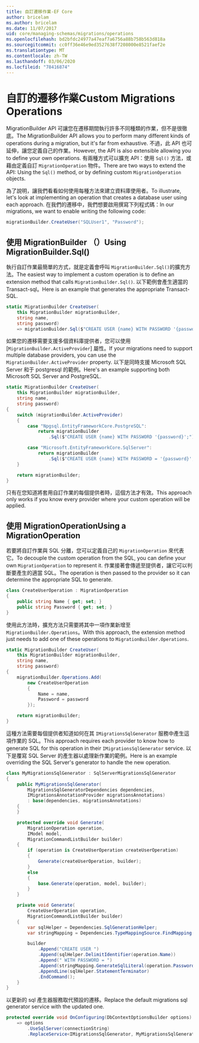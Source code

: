 ```yaml
---
title: 自訂遷移作業-EF Core
author: bricelam
ms.author: bricelam
ms.date: 11/07/2017
uid: core/managing-schemas/migrations/operations
ms.openlocfilehash: bd2bfdc24977a47eaf7a6756a88b758b563d818a
ms.sourcegitcommit: cc0ff36e46e9ed3527638f7208000e8521faef2e
ms.translationtype: MT
ms.contentlocale: zh-TW
ms.lasthandoff: 03/06/2020
ms.locfileid: "78416874"
---
```

# <a name="custom-migrations-operations"></a><span data-ttu-id="acd17-102">自訂的遷移作業</span><span class="sxs-lookup"><span data-stu-id="acd17-102">Custom Migrations Operations</span></span>

<span data-ttu-id="acd17-103">MigrationBuilder API 可讓您在遷移期間執行許多不同種類的作業，但不是很徹底。</span><span class="sxs-lookup"><span data-stu-id="acd17-103">The MigrationBuilder API allows you to perform many different kinds of operations during a migration, but it's far from exhaustive.</span></span> <span data-ttu-id="acd17-104">不過，此 API 也可延伸，讓您定義自己的作業。</span><span class="sxs-lookup"><span data-stu-id="acd17-104">However, the API is also extensible allowing you to define your own operations.</span></span> <span data-ttu-id="acd17-105">有兩種方式可以擴充 API：使用 `Sql()` 方法，或藉由定義自訂 `MigrationOperation` 物件。</span><span class="sxs-lookup"><span data-stu-id="acd17-105">There are two ways to extend the API: Using the `Sql()` method, or by defining custom `MigrationOperation` objects.</span></span>

<span data-ttu-id="acd17-106">為了說明，讓我們看看如何使用每種方法來建立資料庫使用者。</span><span class="sxs-lookup"><span data-stu-id="acd17-106">To illustrate, let's look at implementing an operation that creates a database user using each approach.</span></span> <span data-ttu-id="acd17-107">在我們的遷移中，我們想要啟用撰寫下列程式碼：</span><span class="sxs-lookup"><span data-stu-id="acd17-107">In our migrations, we want to enable writing the following code:</span></span>

``` csharp
migrationBuilder.CreateUser("SQLUser1", "Password");
```

## <a name="using-migrationbuildersql"></a><span data-ttu-id="acd17-108">使用 MigrationBuilder （）</span><span class="sxs-lookup"><span data-stu-id="acd17-108">Using MigrationBuilder.Sql()</span></span>

<span data-ttu-id="acd17-109">執行自訂作業最簡單的方式，就是定義會呼叫 `MigrationBuilder.Sql()`的擴充方法。</span><span class="sxs-lookup"><span data-stu-id="acd17-109">The easiest way to implement a custom operation is to define an extension method that calls `MigrationBuilder.Sql()`.</span></span> <span data-ttu-id="acd17-110">以下範例會產生適當的 Transact-sql。</span><span class="sxs-lookup"><span data-stu-id="acd17-110">Here is an example that generates the appropriate Transact-SQL.</span></span>

``` csharp
static MigrationBuilder CreateUser(
    this MigrationBuilder migrationBuilder,
    string name,
    string password)
    => migrationBuilder.Sql($"CREATE USER {name} WITH PASSWORD '{password}';");
```

<span data-ttu-id="acd17-111">如果您的遷移需要支援多個資料庫提供者，您可以使用 [`MigrationBuilder.ActiveProvider`] 屬性。</span><span class="sxs-lookup"><span data-stu-id="acd17-111">If your migrations need to support multiple database providers, you can use the `MigrationBuilder.ActiveProvider` property.</span></span> <span data-ttu-id="acd17-112">以下是同時支援 Microsoft SQL Server 和于 postgresql 的範例。</span><span class="sxs-lookup"><span data-stu-id="acd17-112">Here's an example supporting both Microsoft SQL Server and PostgreSQL.</span></span>

``` csharp
static MigrationBuilder CreateUser(
    this MigrationBuilder migrationBuilder,
    string name,
    string password)
{
    switch (migrationBuilder.ActiveProvider)
    {
        case "Npgsql.EntityFrameworkCore.PostgreSQL":
            return migrationBuilder
                .Sql($"CREATE USER {name} WITH PASSWORD '{password}';");

        case "Microsoft.EntityFrameworkCore.SqlServer":
            return migrationBuilder
                .Sql($"CREATE USER {name} WITH PASSWORD = '{password}';");
    }

    return migrationBuilder;
}
```

<span data-ttu-id="acd17-113">只有在您知道將套用自訂作業的每個提供者時，這個方法才有效。</span><span class="sxs-lookup"><span data-stu-id="acd17-113">This approach only works if you know every provider where your custom operation will be applied.</span></span>

## <a name="using-a-migrationoperation"></a><span data-ttu-id="acd17-114">使用 MigrationOperation</span><span class="sxs-lookup"><span data-stu-id="acd17-114">Using a MigrationOperation</span></span>

<span data-ttu-id="acd17-115">若要將自訂作業與 SQL 分離，您可以定義自己的 `MigrationOperation` 來代表它。</span><span class="sxs-lookup"><span data-stu-id="acd17-115">To decouple the custom operation from the SQL, you can define your own `MigrationOperation` to represent it.</span></span> <span data-ttu-id="acd17-116">作業接著會傳遞至提供者，讓它可以判斷要產生的適當 SQL。</span><span class="sxs-lookup"><span data-stu-id="acd17-116">The operation is then passed to the provider so it can determine the appropriate SQL to generate.</span></span>

``` csharp
class CreateUserOperation : MigrationOperation
{
    public string Name { get; set; }
    public string Password { get; set; }
}
```

<span data-ttu-id="acd17-117">使用此方法時，擴充方法只需要將其中一項作業新增至 `MigrationBuilder.Operations`。</span><span class="sxs-lookup"><span data-stu-id="acd17-117">With this approach, the extension method just needs to add one of these operations to `MigrationBuilder.Operations`.</span></span>

``` csharp
static MigrationBuilder CreateUser(
    this MigrationBuilder migrationBuilder,
    string name,
    string password)
{
    migrationBuilder.Operations.Add(
        new CreateUserOperation
        {
            Name = name,
            Password = password
        });

    return migrationBuilder;
}
```

<span data-ttu-id="acd17-118">這種方法需要每個提供者知道如何在其 `IMigrationsSqlGenerator` 服務中產生這項作業的 SQL。</span><span class="sxs-lookup"><span data-stu-id="acd17-118">This approach requires each provider to know how to generate SQL for this operation in their `IMigrationsSqlGenerator` service.</span></span> <span data-ttu-id="acd17-119">以下是覆寫 SQL Server 的產生器以處理新作業的範例。</span><span class="sxs-lookup"><span data-stu-id="acd17-119">Here is an example overriding the SQL Server's generator to handle the new operation.</span></span>

``` csharp
class MyMigrationsSqlGenerator : SqlServerMigrationsSqlGenerator
{
    public MyMigrationsSqlGenerator(
        MigrationsSqlGeneratorDependencies dependencies,
        IMigrationsAnnotationProvider migrationsAnnotations)
        : base(dependencies, migrationsAnnotations)
    {
    }

    protected override void Generate(
        MigrationOperation operation,
        IModel model,
        MigrationCommandListBuilder builder)
    {
        if (operation is CreateUserOperation createUserOperation)
        {
            Generate(createUserOperation, builder);
        }
        else
        {
            base.Generate(operation, model, builder);
        }
    }

    private void Generate(
        CreateUserOperation operation,
        MigrationCommandListBuilder builder)
    {
        var sqlHelper = Dependencies.SqlGenerationHelper;
        var stringMapping = Dependencies.TypeMappingSource.FindMapping(typeof(string));

        builder
            .Append("CREATE USER ")
            .Append(sqlHelper.DelimitIdentifier(operation.Name))
            .Append(" WITH PASSWORD = ")
            .Append(stringMapping.GenerateSqlLiteral(operation.Password))
            .AppendLine(sqlHelper.StatementTerminator)
            .EndCommand();
    }
}
```

<span data-ttu-id="acd17-120">以更新的 sql 產生器服務取代預設的遷移。</span><span class="sxs-lookup"><span data-stu-id="acd17-120">Replace the default migrations sql generator service with the updated one.</span></span>

``` csharp
protected override void OnConfiguring(DbContextOptionsBuilder options)
    => options
        .UseSqlServer(connectionString)
        .ReplaceService<IMigrationsSqlGenerator, MyMigrationsSqlGenerator>();
```
